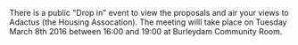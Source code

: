 <!--
.. title: Proposed Affordable Housing Scheme Lodmore Lane.
.. slug: 2016-03-07-affordable-housing
.. date: 2016-03-07 13:49:30 UTC
.. tags: parishcouncil, affordablehousing
.. category:
.. link:
.. description:
.. type: text
-->
There is a public "Drop in" event to view the proposals and air your
views to Adactus (the Housing Assocation). The meeting willl take
place on Tuesday March 8th 2016 between 16:00 and 19:00 at Burleydam
Community Room.
